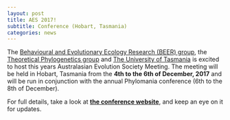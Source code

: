 ```yaml
---
layout: post
title: AES 2017!
subtitle: Conference (Hobart, Tasmania)
categories: news
---
```


The [Behavioural and Evolutionary Ecology Research (BEER) group](http://www.utas.edu.au/zoology/research/behavioural-and-evolutionary-ecology/behavioural-and-evolutionary-ecology-research-group), the [Theoretical Phylogenetics group](http://www.maths.utas.edu.au/People/Holland/theoreticalPhylogenetics.htm) and [The University of Tasmania](http://www.utas.edu.au) is excited to host this years Australasian Evolution Society Meeting. The meeting will be held in Hobart, Tasmania from the **4th to the 6th of December, 2017** and will be run in conjunction with the annual Phylomania conference (6th to the 8th of December).

For full details, take a look at **[the conference website](https://aesconference2017.wordpress.com)**, and keep an eye on it for updates.